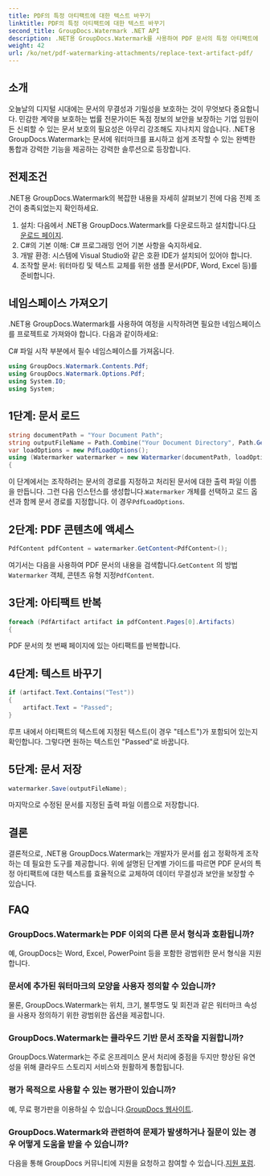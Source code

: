 ```yaml
---
title: PDF의 특정 아티팩트에 대한 텍스트 바꾸기
linktitle: PDF의 특정 아티팩트에 대한 텍스트 바꾸기
second_title: GroupDocs.Watermark .NET API
description: .NET용 GroupDocs.Watermark를 사용하여 PDF 문서의 특정 아티팩트에 대한 텍스트를 바꾸는 방법을 알아보세요. 손쉽게 문서 보안과 무결성을 강화하세요.
weight: 42
url: /ko/net/pdf-watermarking-attachments/replace-text-artifact-pdf/
---
```

## 소개
오늘날의 디지털 시대에는 문서의 무결성과 기밀성을 보호하는 것이 무엇보다 중요합니다. 민감한 계약을 보호하는 법률 전문가이든 독점 정보의 보안을 보장하는 기업 임원이든 신뢰할 수 있는 문서 보호의 필요성은 아무리 강조해도 지나치지 않습니다. .NET용 GroupDocs.Watermark는 문서에 워터마크를 표시하고 쉽게 조작할 수 있는 완벽한 통합과 강력한 기능을 제공하는 강력한 솔루션으로 등장합니다.
## 전제조건
.NET용 GroupDocs.Watermark의 복잡한 내용을 자세히 살펴보기 전에 다음 전제 조건이 충족되었는지 확인하세요.
1. 설치: 다음에서 .NET용 GroupDocs.Watermark를 다운로드하고 설치합니다.[다운로드 페이지](https://releases.groupdocs.com/Watermark/net/).
2. C#의 기본 이해: C# 프로그래밍 언어 기본 사항을 숙지하세요.
3. 개발 환경: 시스템에 Visual Studio와 같은 호환 IDE가 설치되어 있어야 합니다.
4. 조작할 문서: 워터마킹 및 텍스트 교체를 위한 샘플 문서(PDF, Word, Excel 등)를 준비합니다.

## 네임스페이스 가져오기
.NET용 GroupDocs.Watermark를 사용하여 여정을 시작하려면 필요한 네임스페이스를 프로젝트로 가져와야 합니다. 다음과 같이하세요:

C# 파일 시작 부분에서 필수 네임스페이스를 가져옵니다.
```csharp
using GroupDocs.Watermark.Contents.Pdf;
using GroupDocs.Watermark.Options.Pdf;
using System.IO;
using System;
```
## 1단계: 문서 로드
```csharp
string documentPath = "Your Document Path";
string outputFileName = Path.Combine("Your Document Directory", Path.GetFileName(documentPath));
var loadOptions = new PdfLoadOptions();
using (Watermarker watermarker = new Watermarker(documentPath, loadOptions))
{
```
 이 단계에서는 조작하려는 문서의 경로를 지정하고 처리된 문서에 대한 출력 파일 이름을 만듭니다. 그런 다음 인스턴스를 생성합니다.`Watermarker` 개체를 선택하고 로드 옵션과 함께 문서 경로를 지정합니다. 이 경우`PdfLoadOptions`.
## 2단계: PDF 콘텐츠에 액세스
```csharp
PdfContent pdfContent = watermarker.GetContent<PdfContent>();
```
 여기서는 다음을 사용하여 PDF 문서의 내용을 검색합니다.`GetContent` 의 방법`Watermarker` 객체, 콘텐츠 유형 지정`PdfContent`.
## 3단계: 아티팩트 반복
```csharp
foreach (PdfArtifact artifact in pdfContent.Pages[0].Artifacts)
{
```
PDF 문서의 첫 번째 페이지에 있는 아티팩트를 반복합니다.
## 4단계: 텍스트 바꾸기
```csharp
if (artifact.Text.Contains("Test"))
{
    artifact.Text = "Passed";
}
```
루프 내에서 아티팩트의 텍스트에 지정된 텍스트(이 경우 "테스트")가 포함되어 있는지 확인합니다. 그렇다면 원하는 텍스트인 "Passed"로 바꿉니다.
## 5단계: 문서 저장
```csharp
watermarker.Save(outputFileName);
```
마지막으로 수정된 문서를 지정된 출력 파일 이름으로 저장합니다.

## 결론
결론적으로, .NET용 GroupDocs.Watermark는 개발자가 문서를 쉽고 정확하게 조작하는 데 필요한 도구를 제공합니다. 위에 설명된 단계별 가이드를 따르면 PDF 문서의 특정 아티팩트에 대한 텍스트를 효율적으로 교체하여 데이터 무결성과 보안을 보장할 수 있습니다.
## FAQ
### GroupDocs.Watermark는 PDF 이외의 다른 문서 형식과 호환됩니까?
예, GroupDocs는 Word, Excel, PowerPoint 등을 포함한 광범위한 문서 형식을 지원합니다.
### 문서에 추가된 워터마크의 모양을 사용자 정의할 수 있습니까?
물론, GroupDocs.Watermark는 위치, 크기, 불투명도 및 회전과 같은 워터마크 속성을 사용자 정의하기 위한 광범위한 옵션을 제공합니다.
### GroupDocs.Watermark는 클라우드 기반 문서 조작을 지원합니까?
GroupDocs.Watermark는 주로 온프레미스 문서 처리에 중점을 두지만 향상된 유연성을 위해 클라우드 스토리지 서비스와 원활하게 통합됩니다.
### 평가 목적으로 사용할 수 있는 평가판이 있습니까?
 예, 무료 평가판을 이용하실 수 있습니다.[GroupDocs 웹사이트](https://releases.groupdocs.com/).
### GroupDocs.Watermark와 관련하여 문제가 발생하거나 질문이 있는 경우 어떻게 도움을 받을 수 있습니까?
 다음을 통해 GroupDocs 커뮤니티에 지원을 요청하고 참여할 수 있습니다.[지원 포럼](https://forum.groupdocs.com/c/watermark/19).